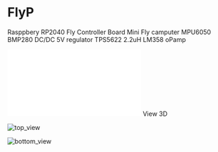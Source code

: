 # FlyP
Rasppbery RP2040 Fly Controller Board Mini Fly camputer
MPU6050
BMP280
DC/DC 5V regulator TPS5622 2.2uH
LM358 oPamp

![schematic](flycopter_p_v1.0.pdf)
View 3D

![top_view](/image/top_view.png)

![bottom_view](/image/bottom_view.png)
